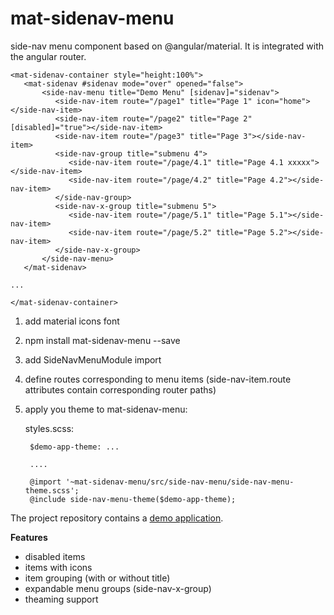 # mat-sidenav-menu

side-nav menu component based on @angular/material.
It is integrated with the angular router.

    <mat-sidenav-container style="height:100%">
       <mat-sidenav #sidenav mode="over" opened="false">
           <side-nav-menu title="Demo Menu" [sidenav]="sidenav">
              <side-nav-item route="/page1" title="Page 1" icon="home"></side-nav-item>
              <side-nav-item route="/page2" title="Page 2" [disabled]="true"></side-nav-item>
              <side-nav-item route="/page3" title="Page 3"></side-nav-item>
              <side-nav-group title="submenu 4">
                 <side-nav-item route="/page/4.1" title="Page 4.1 xxxxx"></side-nav-item>
                 <side-nav-item route="/page/4.2" title="Page 4.2"></side-nav-item>
              </side-nav-group>
              <side-nav-x-group title="submenu 5">
                 <side-nav-item route="/page/5.1" title="Page 5.1"></side-nav-item>
                 <side-nav-item route="/page/5.2" title="Page 5.2"></side-nav-item>
              </side-nav-x-group>
           </side-nav-menu>
       </mat-sidenav>
    
    ...

    </mat-sidenav-container>

1. add material icons font
2. npm install mat-sidenav-menu --save
3. add SideNavMenuModule import
4. define routes corresponding to menu items (side-nav-item.route attributes contain corresponding router paths)
5. apply you theme to mat-sidenav-menu:

    styles.scss:

        $demo-app-theme: ...

        ....

        @import '~mat-sidenav-menu/src/side-nav-menu/side-nav-menu-theme.scss';
        @include side-nav-menu-theme($demo-app-theme);


The project repository contains a [demo application](https://github.com/mduriancik/mat-sidenav-menu/tree/master/src/app).

__Features__

* disabled items
* items with icons
* item grouping (with or without title)
* expandable menu groups (side-nav-x-group)
* theaming support
